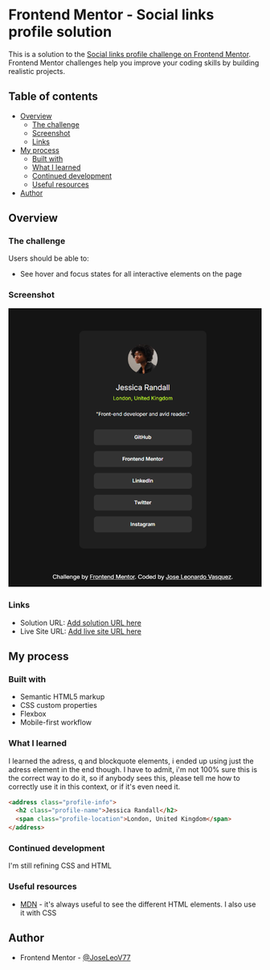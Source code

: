 # Frontend Mentor - Social links profile solution

This is a solution to the [Social links profile challenge on Frontend Mentor](https://www.frontendmentor.io/challenges/social-links-profile-UG32l9m6dQ). Frontend Mentor challenges help you improve your coding skills by building realistic projects. 

## Table of contents

- [Overview](#overview)
  - [The challenge](#the-challenge)
  - [Screenshot](#screenshot)
  - [Links](#links)
- [My process](#my-process)
  - [Built with](#built-with)
  - [What I learned](#what-i-learned)
  - [Continued development](#continued-development)
  - [Useful resources](#useful-resources)
- [Author](#author)

## Overview

### The challenge

Users should be able to:

- See hover and focus states for all interactive elements on the page

### Screenshot

![](./images/Screenshot%202024-12-04%20210620.png)

### Links

- Solution URL: [Add solution URL here](https://github.com/JoseLeoV77/social-links-profile)
- Live Site URL: [Add live site URL here](https://joseleov77.github.io/social-links-profile/)

## My process

### Built with

- Semantic HTML5 markup
- CSS custom properties
- Flexbox
- Mobile-first workflow

### What I learned

I learned the adress, q and blockquote elements, i ended up using just the adress element in the end though. 
I have to admit, i'm not 100% sure this is the correct way to do it, so if anybody sees this, please tell me how to correctly use it in this context, or if it's even need it. 

```html
<address class="profile-info">
  <h2 class="profile-name">Jessica Randall</h2>
  <span class="profile-location">London, United Kingdom</span>
</address>
```

### Continued development

I'm still refining CSS and HTML

### Useful resources

- [MDN](https://developer.mozilla.org/en-US/docs/Web/HTML/Element/blockquote) - it's always useful to see the different HTML elements. I also use it with CSS

## Author

- Frontend Mentor - [@JoseLeoV77](https://www.frontendmentor.io/profile/JoseLeoV77)

